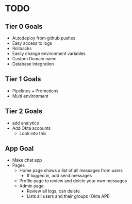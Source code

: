 # TODO



## Tier 0 Goals
- Autodeploy from github pushes
- Easy access to logs
- Rollbacks
- Easily change environment variables
- Custom Domain name
- Database integration



## Tier 1 Goals
- Pipelines + Promotions
- Multi environment



## Tier 2 Goals
- add analytics
- Add Okta accounts
	- Look into this


## App Goal
- Make chat app
- Pages
	- Home page shows a list of all messages from users
		- If logged in, add send messages
	- Profile page to review and delete your own messages
	- Admin page
		- Review all logs, can delete
		- Lists all users and their groups (Okta API)

